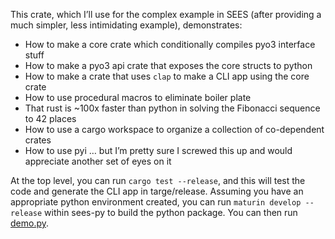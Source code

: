 This crate, which I’ll use for the complex example in SEES (after providing a much simpler, less intimidating example), demonstrates:
- How to make a core crate which conditionally compiles pyo3 interface stuff
- How to make a pyo3 api crate that exposes the core structs to python
- How to make a crate that uses `clap` to make a CLI app using the core crate
- How to use procedural macros to eliminate boiler plate
- That rust is ~100x faster than python in solving the Fibonacci sequence to 42 places
- How to use a cargo workspace to organize a collection of co-dependent crates
- How to use pyi … but I’m pretty sure I screwed this up and would appreciate another set of eyes on it

At the top level, you can run `cargo test --release`, and this will test the code and generate the CLI app in targe/release.  Assuming you have an appropriate python environment created, you can run `maturin develop --release` within sees-py to build the python package.  You can then run [demo.py](demo.py).  
